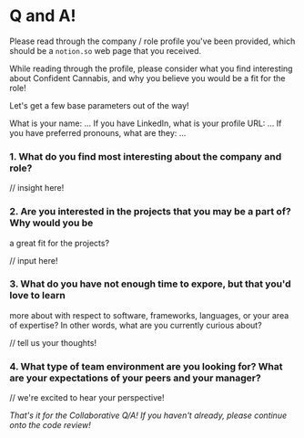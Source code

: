 # Q and A!

Please read through the company / role profile you've been provided, which should be 
a `notion.so` web page that you received.  

While reading through the profile, please consider what you find interesting about 
Confident Cannabis, and why you believe you would be a fit for the role!

Let's get a few base parameters out of the way!

What is your name: ... 
If you have LinkedIn, what is your profile URL: ...
If you have preferred pronouns, what are they: ...

### 1. What do you find most interesting about the company and role?

// insight here!

### 2. Are you interested in the projects that you may be a part of? Why would you be 
a great fit for the projects?

// input here!

### 3. What do you have not enough time to expore, but that you'd love to learn
more about with respect to software, frameworks, languages, or your area of
expertise? In other words, what are you currently curious about?

// tell us your thoughts!

### 4. What type of team environment are you looking for? What are your expectations of your peers and your manager?

// we're excited to hear your perspective!


*That's it for the Collaborative Q/A! If you haven't already, please continue
onto the code review!*

